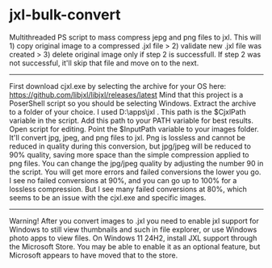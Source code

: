 # jxl-bulk-convert
Multithreaded PS script to mass compress jepg and png files to jxl. 
This will 1) copy original image to a compressed .jxl file > 2) validate new .jxl file was created > 3) delete original image only if step 2 is successfull. If step 2 was not successful, it'll skip that file and move on to the next.
***
First download cjxl.exe by selecting the archive for your OS here: https://github.com/libjxl/libjxl/releases/latest
Mind that this project is a PoserShell script so you should be selecting Windows.
Extract the archive to a folder of your choice. I used D:\apps\jxl . This path is the $CjxlPath variable in the script. Add this path to your PATH variable for best results.
Open script for editing.
Point the $InputPath variable to your images folder. It'll convert jpg, jpeg, and png files to jxl. 
Png is lossless and cannot be reduced in quality during this conversion, but jpg/jpeg will be reduced to 90% quality, saving more space than the simple compression applied to png files. You can change the jpg/jpeg quality by adjusting the number 90 in the script. You will get more errors and failed conversions the lower you go. I see no failed conversions at 90%, and you can go up to 100% for a lossless compression. But I see many failed conversions at 80%, which seems to be an issue with the cjxl.exe and specific images. 
***
Warning! After you convert images to .jxl you need to enable jxl support for Windows to still view thumbnails and such in file explorer, or use Windows photo apps to view files. On Windows 11 24H2, install JXL support through the Microsoft Store. You may be able to enable it as an optional feature, but Microsoft appears to have moved that to the store.

